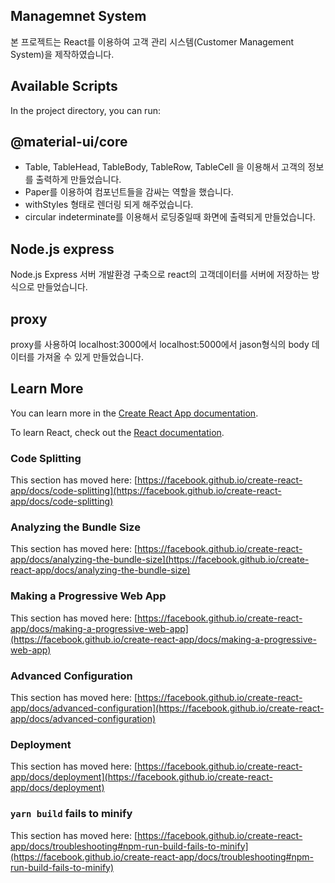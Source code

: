 ## Managemnet System

본 프로젝트는 React를 이용하여 고객 관리 시스템(Customer Management System)을 제작하였습니다.

## Available Scripts

In the project directory, you can run:

## @material-ui/core

- Table, TableHead, TableBody, TableRow, TableCell 을 이용해서 고객의 정보를 출력하게 만들었습니다.
- Paper를 이용하여 컴포넌트들을 감싸는 역할을 했습니다.
- withStyles 형태로 렌더링 되게 해주었습니다.
- circular indeterminate를 이용해서 로딩중일때 화면에 출력되게 만들었습니다.

## Node.js express

Node.js Express 서버 개발환경 구축으로 react의 고객데이터를 서버에 저장하는 방식으로 만들었습니다.

## proxy

proxy를 사용하여 localhost:3000에서 localhost:5000에서 jason형식의 body 데이터를 가져올 수 있게 만들었습니다.

## Learn More

You can learn more in the [Create React App documentation](https://facebook.github.io/create-react-app/docs/getting-started).

To learn React, check out the [React documentation](https://reactjs.org/).

### Code Splitting

This section has moved here: [https://facebook.github.io/create-react-app/docs/code-splitting](https://facebook.github.io/create-react-app/docs/code-splitting)

### Analyzing the Bundle Size

This section has moved here: [https://facebook.github.io/create-react-app/docs/analyzing-the-bundle-size](https://facebook.github.io/create-react-app/docs/analyzing-the-bundle-size)

### Making a Progressive Web App

This section has moved here: [https://facebook.github.io/create-react-app/docs/making-a-progressive-web-app](https://facebook.github.io/create-react-app/docs/making-a-progressive-web-app)

### Advanced Configuration

This section has moved here: [https://facebook.github.io/create-react-app/docs/advanced-configuration](https://facebook.github.io/create-react-app/docs/advanced-configuration)

### Deployment

This section has moved here: [https://facebook.github.io/create-react-app/docs/deployment](https://facebook.github.io/create-react-app/docs/deployment)

### `yarn build` fails to minify

This section has moved here: [https://facebook.github.io/create-react-app/docs/troubleshooting#npm-run-build-fails-to-minify](https://facebook.github.io/create-react-app/docs/troubleshooting#npm-run-build-fails-to-minify)
